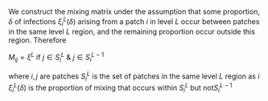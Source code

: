 We construct the mixing matrix under the assumption that some proportion, $\delta$ of infections $\xi^{L}_i(\delta)$ arising from a patch $i$ in level $L$ occur between patches in the same level $L$ region, and the remaining proportion occur outside this region. Therefore 

$M_{ij} = \xi^{L}$ if $j \in S_{i}^{L}$  &  $j \in S_{i}^{L-1}$

where
$i, j$ are patches
$S^{L}_i$ is the set of patches in the same level $L$ region as $i$
$\xi^{L}_i(\delta)$ is the proportion of mixing that occurs within $S_{i}^{L}$ but not$S_{i}^{L-1}$

